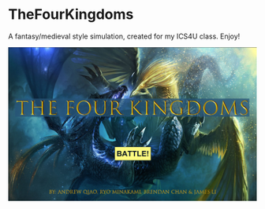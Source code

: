 # TheFourKingdoms
A fantasy/medieval style simulation, created for my ICS4U class. Enjoy!

![Start Screen](TheFourKingdoms/images/preview.png "TheFourKingdoms Start Screen")
